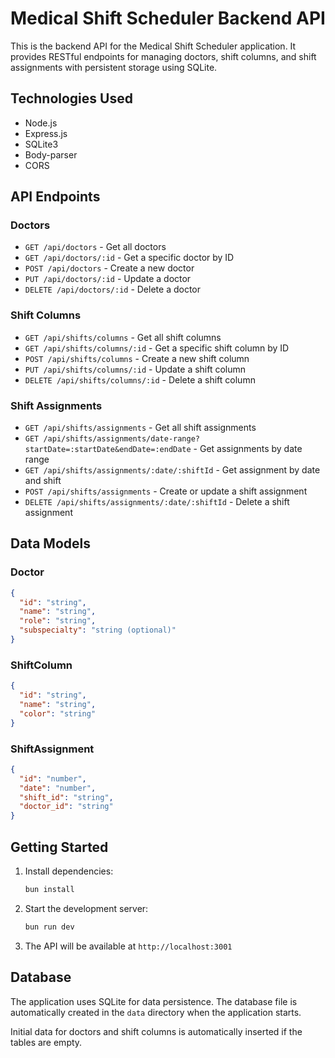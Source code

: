 # Medical Shift Scheduler Backend API

This is the backend API for the Medical Shift Scheduler application. It provides RESTful endpoints for managing doctors, shift columns, and shift assignments with persistent storage using SQLite.

## Technologies Used

- Node.js
- Express.js
- SQLite3
- Body-parser
- CORS

## API Endpoints

### Doctors

- `GET /api/doctors` - Get all doctors
- `GET /api/doctors/:id` - Get a specific doctor by ID
- `POST /api/doctors` - Create a new doctor
- `PUT /api/doctors/:id` - Update a doctor
- `DELETE /api/doctors/:id` - Delete a doctor

### Shift Columns

- `GET /api/shifts/columns` - Get all shift columns
- `GET /api/shifts/columns/:id` - Get a specific shift column by ID
- `POST /api/shifts/columns` - Create a new shift column
- `PUT /api/shifts/columns/:id` - Update a shift column
- `DELETE /api/shifts/columns/:id` - Delete a shift column

### Shift Assignments

- `GET /api/shifts/assignments` - Get all shift assignments
- `GET /api/shifts/assignments/date-range?startDate=:startDate&endDate=:endDate` - Get assignments by date range
- `GET /api/shifts/assignments/:date/:shiftId` - Get assignment by date and shift
- `POST /api/shifts/assignments` - Create or update a shift assignment
- `DELETE /api/shifts/assignments/:date/:shiftId` - Delete a shift assignment

## Data Models

### Doctor

```json
{
  "id": "string",
  "name": "string",
  "role": "string",
  "subspecialty": "string (optional)"
}
```

### ShiftColumn

```json
{
  "id": "string",
  "name": "string",
  "color": "string"
}
```

### ShiftAssignment

```json
{
  "id": "number",
  "date": "number",
  "shift_id": "string",
  "doctor_id": "string"
}
```

## Getting Started

1. Install dependencies:
   ```bash
   bun install
   ```

2. Start the development server:
   ```bash
   bun run dev
   ```

3. The API will be available at `http://localhost:3001`

## Database

The application uses SQLite for data persistence. The database file is automatically created in the `data` directory when the application starts.

Initial data for doctors and shift columns is automatically inserted if the tables are empty.

